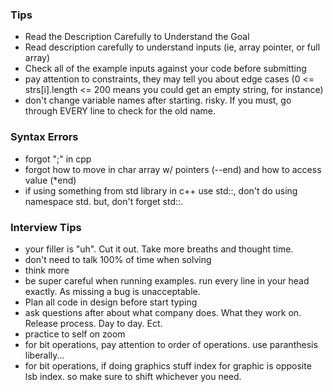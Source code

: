### Tips
* Read the Description Carefully to Understand the Goal
* Read description carefully to understand inputs (ie, array pointer, or full array)
* Check all of the example inputs against your code before submitting
* pay attention to constraints, they may tell you about edge cases (0 <= strs[i].length <= 200 means you could get an empty string, for instance)
* don't change variable names after starting. risky. If you must, go through EVERY line to check for the old name.

### Syntax Errors
* forgot ";" in cpp
* forgot how to move in char array w/ pointers (--end) and how to access value (*end)
* if using something from std library in c++ use std::, don't do using namespace std. but, don't forget std::.


### Interview Tips
* your filler is "uh". Cut it out. Take more breaths and thought time.
* don't need to talk 100% of time when solving
* think more
* be super careful when running examples. run every line in your head exactly. As missing a bug is unacceptable.
* Plan all code in design before start typing
* ask questions after about what company does. What they work on. Release process. Day to day. Ect.
* practice to self on zoom
* for bit operations, pay attention to order of operations. use paranthesis liberally...
* for bit operations, if doing graphics stuff index for graphic is opposite lsb index. so make sure to shift whichever you need.
